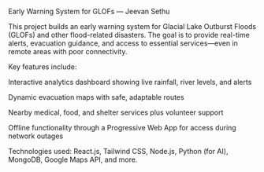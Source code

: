 Early Warning System for GLOFs — Jeevan Sethu

This project builds an early warning system for Glacial Lake Outburst Floods (GLOFs) and other flood-related disasters. The goal is to provide real-time alerts, evacuation guidance, and access to essential services—even in remote areas with poor connectivity.

Key features include:

Interactive analytics dashboard showing live rainfall, river levels, and alerts

Dynamic evacuation maps with safe, adaptable routes

Nearby medical, food, and shelter services plus volunteer support

Offline functionality through a Progressive Web App for access during network outages

Technologies used: React.js, Tailwind CSS, Node.js, Python (for AI), MongoDB, Google Maps API, and more.
